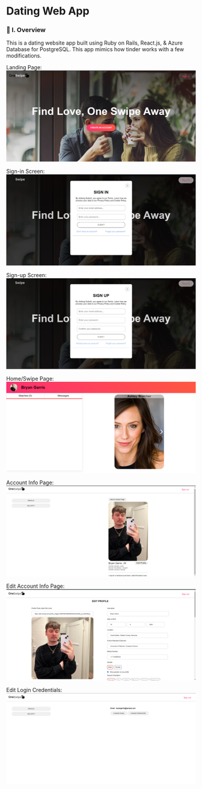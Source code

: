 # Dating Web App

### 🧐 I. Overview
This is a dating website app built using Ruby on Rails, React.js, & Azure Database for PostgreSQL. This app mimics how tinder works with a few modifications. 

Landing Page:
![alt text](image.png)

Sign-in Screen:
![alt text](image-1.png)

Sign-up Screen:
![alt text](image-2.png)

Home/Swipe Page:
![alt text](image-3.png)

Account Info Page:
![alt text](image-4.png)

Edit Account Info Page:
![alt text](image-5.png)

Edit Login Credentials:
![alt text](image-6.png)

